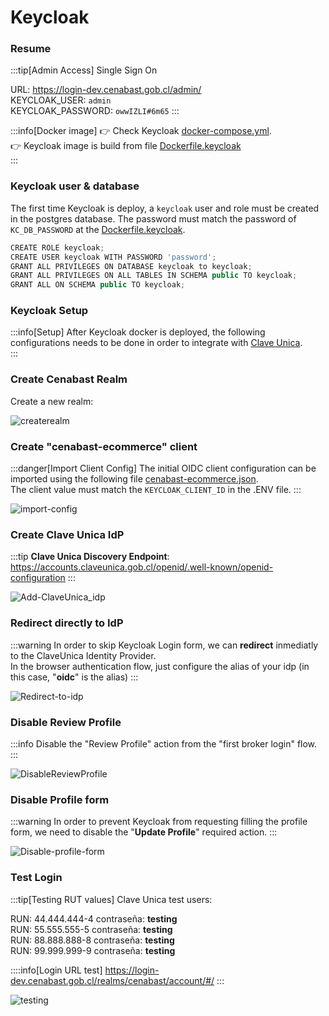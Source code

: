 # Keycloak

### Resume

:::tip[Admin Access]
Single Sign On

URL: https://login-dev.cenabast.gob.cl/admin/ \
KEYCLOAK_USER: `admin`\
KEYCLOAK_PASSWORD: `owwIZLI#6m65`
:::

:::info[Docker image]
👉 Check Keycloak [docker-compose.yml](https://github.com/Departamento-TI/cenabast-tienda/blob/main/docker-compose.yml).\
👉 Keycloak image is build from file [Dockerfile.keycloak](https://github.com/Departamento-TI/cenabast-tienda/blob/main/Dockerfile.keycloak)    
:::

### Keycloak user & database

The first time Keycloak is deploy, a `keycloak` user and role must be created in the postgres database.
The password must match the password of `KC_DB_PASSWORD` at the [Dockerfile.keycloak](https://github.com/Departamento-TI/cenabast-tienda/blob/main/Dockerfile.keycloak).

```jsx
CREATE ROLE keycloak;
CREATE USER keycloak WITH PASSWORD 'password';
GRANT ALL PRIVILEGES ON DATABASE keycloak to keycloak;
GRANT ALL PRIVILEGES ON ALL TABLES IN SCHEMA public TO keycloak;
GRANT ALL ON SCHEMA public TO keycloak;
```


### Keycloak Setup

:::info[Setup]
After Keycloak docker is deployed, the following configurations needs to be done in order to integrate with [Clave Unica](../clave_unica.md).\
:::


### Create Cenabast Realm

Create a new realm:

![createrealm](/img/Peek2023-12-19-17-10.gif)


### Create "cenabast-ecommerce" client

:::danger[Import Client Config]
The initial OIDC client configuration can be imported using the following file [cenabast-ecommerce.json](/img/cenabast-ecommerce.json).\
The client value must match the `KEYCLOAK_CLIENT_ID` in the .ENV file.
:::

![import-config](/img/2024-03-11_13-38.png)

### Create Clave Unica IdP

:::tip
**Clave Unica Discovery Endpoint**:\
https://accounts.claveunica.gob.cl/openid/.well-known/openid-configuration
:::

![Add-ClaveUnica_idp](/img/Peek2023-12-19-17-16.gif)

### Redirect directly to IdP

:::warning
In order to skip Keycloak Login form, we can **redirect** inmediatly to the ClaveUnica Identity Provider.\
In the browser authentication flow, just configure the alias of your idp (in this case, "**oidc**" is the alias)
:::

![Redirect-to-idp](/img/Peek2023-12-19-17-18.gif)

### Disable Review Profile

:::info
Disable the "Review Profile" action from the "first broker login" flow.
:::

![DisableReviewProfile](/img/Peek2023-12-19-18-01.gif)

### Disable Profile form

:::warning
In order to prevent Keycloak from requesting filling the profile form, we need to disable the "**Update Profile**" required action.
:::

![Disable-profile-form](/img/Peek2023-12-19-17-19.gif)

### Test Login

:::tip[Testing RUT values]
Clave Unica test users:

RUN: 44.444.444-4 	contraseña: **testing**\
RUN: 55.555.555-5	contraseña: **testing**\
RUN: 88.888.888-8 	contraseña: **testing**\
RUN: 99.999.999-9 	contraseña: **testing**

::::info[Login URL test]
https://login-dev.cenabast.gob.cl/realms/cenabast/account/#/
:::

![testing](/img/Peek2023-12-19-18-00.gif)

